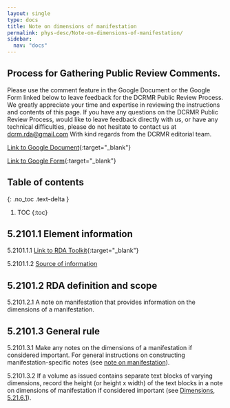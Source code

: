 ```yaml
---
layout: single
type: docs
title: Note on dimensions of manifestation
permalink: phys-desc/Note-on-dimensions-of-manifestation/
sidebar:
  nav: "docs"
---
```


## Process for Gathering Public Review Comments.
Please use the comment feature in the Google Document or the Google Form linked below to leave feedback for the DCRMR Public Review Process.  We greatly appreciate your time and expertise in reviewing the instructions and contents of this page.  If you have any questions on the DCRMR Public Review Process, would like to leave feedback directly with us, or have any technical difficulties, please do not hesitate to contact us at dcrm.rda@gmail.com  With kind regards from the DCRMR editorial team.

[Link to Google Document](https://docs.google.com/document/d/1yYkDeGXfXnnzNEm64WBshpYj-xs-GA5se-7yYWUz8Z8/edit){:target="_blank"}

[Link to Google Form](https://docs.google.com/forms/d/e/1FAIpQLSdNtJkbY1mngdTcvCoB7zZcpaIuuKHvlbyiidP-QunDy14VcQ/viewform){:target="_blank"}

## Table of contents
{: .no_toc .text-delta }

1. TOC
{:toc}

## 5.2101.1 Element information

<a name="5.2101.1.1">5.2101.1.1</a> [Link to RDA Toolkit](https://beta.rdatoolkit.org/Content/Index?externalId=en-US_ala-f9c752ea-fc02-387e-97ac-c1ed5fa5cb7b){:target="_blank"}

<a name="5.2101.1.2">5.2101.1.2</a> [Source of information](/DCRMR/phys-desc/)

## 5.2101.2 RDA definition and scope

<a name="5.2101.2.1">5.2101.2.1</a> A note on manifestation that provides information on the dimensions of a manifestation.

## 5.2101.3 General rule

<a name="5.2101.3.1">5.2101.3.1</a> Make any notes on the dimensions of a manifestation if considered important. For general instructions on constructing manifestation-specific notes (see [note on manifestation](/DCRMR/other-notes/Note-on-manifestation/)).

<a name="5.2101.3.2">5.2101.3.2</a> If a volume as issued contains separate text blocks of varying dimensions, record the height (or height x width) of the text blocks in a note on dimensions of manifestation if considered important (see [Dimensions](/DCRMR/phys-desc/Dimensions/), [5.21.6.1](/DCRMR/phys-desc/Dimensions/#5.21.6.1)).
